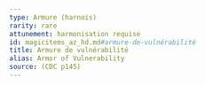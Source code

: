 ```yaml
---
type: Armure (harnois)
rarity: rare
attunement: harmonisation requise
id: magicitems_az_hd.md#armure-de-vulnérabilité
title: Armure de vulnérabilité
alias: Armor of Vulnerability
source: (CDC p145)
---
```


